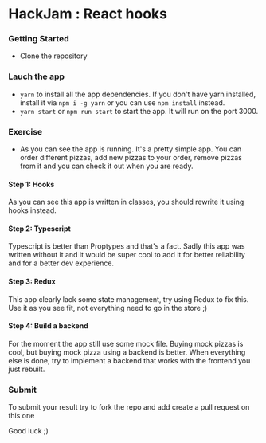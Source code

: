 # HackJam : React hooks

### Getting Started

- Clone the repository

### Lauch the app

- `yarn` to install all the app dependencies.
  If you don't have yarn installed, install it via `npm i -g yarn` or you can use `npm install` instead.
- `yarn start` or `npm run start` to start the app. It will run on the port 3000.

### Exercise

- As you can see the app is running.
  It's a pretty simple app. You can order different pizzas, add new pizzas to your order, remove pizzas from it and you can check it out when you are ready.

#### Step 1: Hooks

  As you can see this app is written in classes, you should rewrite it using hooks instead.

#### Step 2: Typescript

  Typescript is better than Proptypes and that's a fact. Sadly this app was written without it and it would be super cool to add it for better reliability and for a better dev experience.

#### Step 3: Redux

  This app clearly lack some state management, try using Redux to fix this. Use it as you see fit, not everything need to go in the store ;)

#### Step 4: Build a backend

  For the moment the app still use some mock file. Buying mock pizzas is cool, but buying mock pizza using a backend is better. When everything else is done, try to implement a backend that works with the frontend you just rebuilt.


### Submit

To submit your result try to fork the repo and add create a pull request on this one

Good luck ;)
